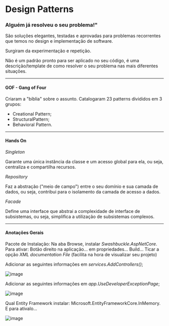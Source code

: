 # Design Patterns

### Alguém já resolveu o seu problema!"

São soluções elegantes, testadas e aprovadas para problemas recorrentes que temos no design e implementação de software.

Surgiram da experimentação e repetição. 

Não é um padrão pronto para ser aplicado no seu código, é uma descrição/template de como resolver o seu problema nas mais diferentes situações.

-------------------------------------

#### GOF - Gang of Four

Criaram a "bíblia" sobre o assunto. Catalogaram 23 patterns divididos em 3 grupos: 
- Creational Pattern;
- StructuralPattern;
- Behavioral Pattern.

-------------------------------------

#### Hands On

_Singleton_

Garante uma única instância da classe e um acesso global para ela, ou seja, centraliza e compartilha recursos.

_Repository_

Faz a abstração ("meio de campo") entre o seu domínio e sua camada de dados, ou seja, contribui para o isolamento da camada de acesso a dados.

_Facade_

Define uma interface que abstrai a complexidade de interface de subsistemas, ou seja, simplifica a utilização de subsistemas complexos.

-------------------------------------

#### Anotações Gerais

Pacote de Instalação: Na aba Browse, instalar _Swashbuckle.AspNetCore_. Para ativar: Botão direito na aplicação... em propriedades... Build... Ticar a opção _XML documentation File_ (facilita na hora de visualizar seu projeto)

Adicionar as seguintes informações em _services.AddControllers()_;

![image](https://user-images.githubusercontent.com/86674024/151639163-275e8077-f4cf-421c-8cf9-1805ded28a55.png)

Adicionar as seguintes informações em _app.UseDeveloperExceptionPage_;

![image](https://user-images.githubusercontent.com/86674024/151639240-b203c2bb-a048-4b26-9435-685451f6537b.png)


Qual Entity Framework instalar: Microsoft.EntityFrameworkCore.InMemory. E para ativalo...

![image](https://user-images.githubusercontent.com/86674024/151685547-2f236720-e2ac-49a5-b4f7-8a7650b51b7a.png)


